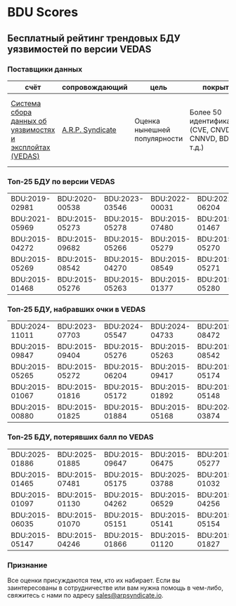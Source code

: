 
# BDU Scores
## Бесплатный рейтинг трендовых БДУ уязвимостей по версии VEDAS

### Поставщики данных
| счёт | cопровождающий | цель | покрытие | определение | частота |
| ----- | ---------- | ------- | -------- | ----------- | --------- |
| [Система сбора данных об уязвимостях и эксплойтах (VEDAS)](https://vedas.arpsyndicate.io) | [A.R.P. Syndicate](https://www.arpsyndicate.io) | Оценка нынешней популярности | Более 50 идентификаторов (CVE, CNVD, CNNVD, BDU и т.д.) | Аналитические данные с открытым исходным кодом (OSINT), полученные от [Exploit Observer](https://www.exploit.observer]) | 6-8 часов |



<h3>Топ-25 БДУ по версии VEDAS</h3>

<table>
  <tr>
    <td>BDU:2019-02981</td>
    <td>BDU:2020-00538</td>
    <td>BDU:2023-03546</td>
    <td>BDU:2022-00031</td>
    <td>BDU:2021-06204</td>
  </tr>
  <tr>
    <td>BDU:2021-05969</td>
    <td>BDU:2015-05273</td>
    <td>BDU:2015-05278</td>
    <td>BDU:2015-07480</td>
    <td>BDU:2015-01467</td>
  </tr>
  <tr>
    <td>BDU:2015-04272</td>
    <td>BDU:2015-09682</td>
    <td>BDU:2015-05266</td>
    <td>BDU:2015-05279</td>
    <td>BDU:2015-05270</td>
  </tr>
  <tr>
    <td>BDU:2015-05269</td>
    <td>BDU:2015-08542</td>
    <td>BDU:2015-04270</td>
    <td>BDU:2015-08549</td>
    <td>BDU:2015-05271</td>
  </tr>
  <tr>
    <td>BDU:2015-01468</td>
    <td>BDU:2015-05276</td>
    <td>BDU:2015-05263</td>
    <td>BDU:2015-01377</td>
    <td>BDU:2015-05280</td>
  </tr>
</table>


<h3>Топ-25 БДУ, набравших очки в VEDAS</h3>

<table>
  <tr>
    <td>BDU:2024-11011</td>
    <td>BDU:2023-07703</td>
    <td>BDU:2024-05547</td>
    <td>BDU:2024-04733</td>
    <td>BDU:2015-08472</td>
  </tr>
  <tr>
    <td>BDU:2015-09847</td>
    <td>BDU:2015-09404</td>
    <td>BDU:2015-05276</td>
    <td>BDU:2015-05263</td>
    <td>BDU:2015-08542</td>
  </tr>
  <tr>
    <td>BDU:2015-05265</td>
    <td>BDU:2015-05272</td>
    <td>BDU:2015-06204</td>
    <td>BDU:2015-09417</td>
    <td>BDU:2015-05174</td>
  </tr>
  <tr>
    <td>BDU:2015-01067</td>
    <td>BDU:2015-01816</td>
    <td>BDU:2015-05172</td>
    <td>BDU:2015-01892</td>
    <td>BDU:2015-05148</td>
  </tr>
  <tr>
    <td>BDU:2015-00880</td>
    <td>BDU:2015-01825</td>
    <td>BDU:2015-01884</td>
    <td>BDU:2015-05168</td>
    <td>BDU:2024-03874</td>
  </tr>
</table>


<h3>Топ-25 БДУ, потерявших балл по VEDAS</h3>

<table>
  <tr>
    <td>BDU:2025-01886</td>
    <td>BDU:2025-01885</td>
    <td>BDU:2015-09647</td>
    <td>BDU:2015-06475</td>
    <td>BDU:2015-05277</td>
  </tr>
  <tr>
    <td>BDU:2015-01465</td>
    <td>BDU:2015-07481</td>
    <td>BDU:2015-05175</td>
    <td>BDU:2025-03788</td>
    <td>BDU:2015-01032</td>
  </tr>
  <tr>
    <td>BDU:2015-01097</td>
    <td>BDU:2015-01130</td>
    <td>BDU:2015-04262</td>
    <td>BDU:2015-06529</td>
    <td>BDU:2015-04256</td>
  </tr>
  <tr>
    <td>BDU:2015-06035</td>
    <td>BDU:2015-01070</td>
    <td>BDU:2015-05151</td>
    <td>BDU:2015-05141</td>
    <td>BDU:2015-05154</td>
  </tr>
  <tr>
    <td>BDU:2015-05147</td>
    <td>BDU:2015-04246</td>
    <td>BDU:2015-01866</td>
    <td>BDU:2015-01120</td>
    <td>BDU:2015-01827</td>
  </tr>
</table>


### Признание
Все оценки присуждаются тем, кто их набирает.
Если вы заинтересованы в сотрудничестве или вам нужна помощь в чем-либо, свяжитесь с нами по адресу [sales@arpsyndicate.io](mailto:sales@arpsyndicate.io).

